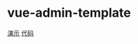 # vue-admin-template

[演示](https://jiang-hj.github.io/demo-form/demo/)
[代码](https://github.com/jiang-hj/demo-form)
